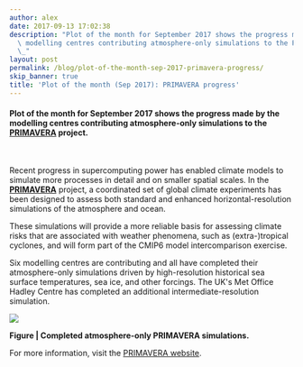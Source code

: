 ```yaml
---
author: alex
date: 2017-09-13 17:02:38
description: "Plot of the month for September 2017 shows the progress made by the\
  \ modelling centres contributing atmosphere-only simulations to the PRIMAVERA project.\n\
  \_"
layout: post
permalink: /blog/plot-of-the-month-sep-2017-primavera-progress/
skip_banner: true
title: 'Plot of the month (Sep 2017): PRIMAVERA progress'
---
```


<h4>Plot of the month for September 2017 shows the progress made by the modelling centres contributing atmosphere-only simulations to the <a href="{{ site.baseurl }}/research/projects/primavera/">PRIMAVERA</a> project.</h4>
<p> </p>
<p>Recent progress in supercomputing power has enabled climate models to simulate more processes in detail and on smaller spatial scales. In the <strong><a href="{{ site.baseurl }}/research/projects/primavera/">PRIMAVERA</a></strong> project, a coordinated set of global climate experiments has been designed to assess both standard and enhanced horizontal-resolution simulations of the atmosphere and ocean.</p>
<p>These simulations will provide a more reliable basis for assessing climate risks that are associated with weather phenomena, such as (extra-)tropical cyclones, and will form part of the CMIP6 model intercomparison exercise.</p>
<p>Six modelling centres are contributing and all have completed their atmosphere-only simulations driven by high-resolution historical sea surface temperatures, sea ice, and other forcings. The UK's Met Office Hadley Centre has completed an additional intermediate-resolution simulation.</p>
<p></p>
<p><img src="{{ site.baseurl }}/assets/media/uploads/Figures/atm_complete.png"></p>
<p><strong>Figure | Completed atmosphere-only PRIMAVERA simulations.</strong></p>
<p>For more information, visit the <a href="https://www.primavera-h2020.eu">PRIMAVERA website</a>.</p>

